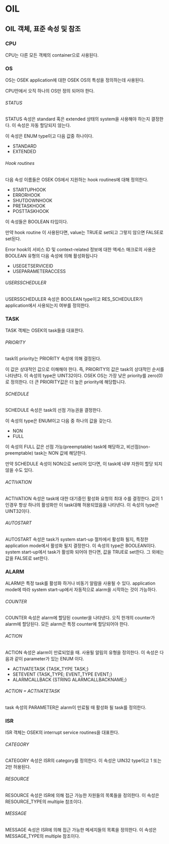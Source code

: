# OIL

## OIL 객체, 표준 속성 및 참조

### CPU
CPU는 다른 모든 객체의 container으로 사용된다.

### OS
OS는 OSEK application에 대한 OSEK OS의 특성을 정의하는데 사용된다.

CPU안에서 오직 하나의 OS만 정의 되어야 한다.

###### STATUS
STATUS 속성은 standard 혹은 extended 상태의 system을 사용해야 하는지 결정한다. 이 속성은 자동 할당되지 않는다.

이 속성은 ENUM type이고 다음 값중 하나이다.
* STANDARD
* EXTENDED

###### Hook routines
다음 속성 이름들은 OSEK OS에서 지원하는 hook routines에 대해 정의한다.
* STARTUPHOOK
* ERRORHOOK
* SHUTDOWNHOOK
* PRETASKHOOK
* POSTTASKHOOK

이 속성들은 BOOLEAN 타입이다.

만약 hook routine 이 사용된다면, value는 TRUE로 set되고 그렇지 않으면 FALSE로 set된다.

Error hook의 서비스 ID 및 context-related 정보에 대한 액세스 매크로의 사용은 BOOLEAN 유형의 다음 속성에 의해 활성화됩니다
* USEGETSERVICEID
* USEPARAMETERACCESS

###### USERSSCHEDULER
USERSSCHEDULER 속성은 BOOLEAN type이고 RES_SCHEDULER가 application에서 사용되는지 여부를 정의한다.

### TASK
TASK 객체는 OSEK의 task들을 대표한다.

###### PRIORITY
task의 priority는 PRIORITY 속성에 의해 결정된다.

이 값은 상대적인 값으로 이해해야 한다. 즉, PRIORITY의 값은 task의 상대적인 순서를 나타낸다. 이 속성의 type은 UINT32이다. OSEK OS는 가장 낮은 priority를 zero(0)로 정의한다. 더 큰 PRIORITY값은 더 높은 priority에 해당합니다.


###### SCHEDULE
SCHEDULE 속성은 task의 선점 가능권을 결정한다.

이 속성의 type은 ENUM이고 다음 중 하나의 값을 갖는다.
* NON
* FULL

이 속성의 FULL 값은 선점 가능(preemptable) task에 해당하고, 비선점(non-preemptable) task는 NON 값에 해당한다.

만약 SCHEDULE 속성이 NON으로 set되어 있다면, 이 task에 내부 자원이 할당 되지 않을 수도 있다.


###### ACTIVATION
ACTIVATION 속성은 task에 대한 대기중인 활성화 요청의 최대 수를 결정한다. 값이 1인경우 항상 하나의 활성화만 이 task대해 허용되었음을 나타낸다. 이 속성의 type은 UINT32이다.


###### AUTOSTART
AUTOSTART 속성은 task가 system start-up 절차에서 활성화 될지, 특정한 application mode에서 활성화 될지 결정한다. 이 속성의 type은 BOOLEAN이다. system start-up에서 task가 활성화 되어야 한다면, 값을 TRUE로 set한다. 그 외에는 값을 FALSE로 set한다.


### ALARM
ALARM은 특정 task를 활성화 하거나 비동기 알람을 사용될 수 있다. application mode에 따라 system start-up에서 자동적으로 alarm을 시작하는 것이 가능하다.

###### COUNTER
COUNTER 속성은 alarm에 할당된 counter을 나타낸다. 오직 한개의 counter가 alarm에 할당된다. 모든 alarm은 특정 counter에 할당되어야 한다.

###### ACTION
ACTION 속성은 alarm이 만료되었을 때. 사용될 알림의 유형을 정의한다. 이 속성은 다음과 같이 parameter가 있는 ENUM 이다.
* ACTIVATETASK {TASK_TYPE TASK;}
* SETEVENT {TASK_TYPE; EVENT_TYPE EVENT;}
* ALARMCALLBACK {STRING ALARMCALLBACKNAME;}

###### ACTION = ACTIVATETASK
task 속성의 PARAMETER은 alarm이 만료될 때 활성화 될 task를 정의한다.


### ISR
ISR 객체는 OSEK의 interrupt service routines을 대표한다.

###### CATEGORY
CATEGORY 속성은 ISR의 category를 정의한다. 이 속성은 UIN32 type이고 1 또는 2만 허용된다.

###### RESOURCE
RESOURCE 속성은 ISR에 의해 접근 가능한 자원들의 목록들을 정의한다. 이 속성은 RESOURCE_TYPE의 multiple 참조이다.

###### MESSAGE
MESSAGE 속성은 ISR에 의해 접근 가능한 메세지들의 목록을 정의한다. 이 속성은 MESSAGE_TYPE의 multiple 참조이다.
